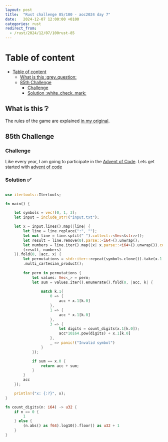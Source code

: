 ```yaml
---
layout: post
title:  "Rust challenge 85/100 - aoc2024 day 7"
date:   2024-12-07 12:00:00 +0100
categories: rust
redirect_from:
  - /rust/2024/12/07/100rust-85
---
```



#  Table of content
- [Table of content](#table-of-content)
  - [What is this :grey\_question:](#what-is-this-grey_question)
  - [85th Challenge](#85th-challenge)
    - [Challenge](#challenge)
    - [Solution :white\_check\_mark:](#solution-white_check_mark)

## What is this :grey_question: 

The rules of the game are explained [in my original](https://maebli.github.io/rust/2021/10/18/100rust.html). 

## 85th Challenge
### Challenge

Like every year, I am going to participate in the [Advent of Code](https://adventofcode.com/). 
Lets get started with [advent of code](https://adventofcode.com/2024/day/7)

### Solution :white_check_mark:

```rust

use itertools::Itertools;

fn main() {

    let symbols = vec![0, 1, 3]; 
    let input = include_str!("input.txt");

    let x = input.lines().map(|line| {
        let line = line.replace(":", "");
        let mut line = line.split(" ").collect::<Vec<&str>>();
        let result = line.remove(0).parse::<i64>().unwrap();
        let numbers = line.iter().map(|x| x.parse::<i64>().unwrap()).collect::<Vec<i64>>();
        (result, numbers)
    }).fold(0, |acc, x| {
        let permutations = std::iter::repeat(symbols.clone()).take(x.1.len())
        .multi_cartesian_product();
        
        for perm in permutations {
            let values: Vec<_> = perm;
            let sum = values.iter().enumerate().fold(0, |acc, k| {
                
                match k.1{
                    0 => {
                        acc + x.1[k.0]
                    },
                    1 => {
                        acc * x.1[k.0]
                    },
                    3 => {
                        let digits = count_digits(x.1[k.0]);
                        acc*10i64.pow(digits) + x.1[k.0]
                    },
                    _ => panic!("Invalid symbol")
                }
            });

            if sum == x.0 {
                return acc + sum;
            }
        }
        acc
    });

    println!("x: {:?}", x);
}

fn count_digits(n: i64) -> u32 {
    if n == 0 {
        1
    } else {
        (n.abs() as f64).log10().floor() as u32 + 1
    }
}

```



